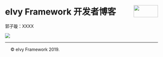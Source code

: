 # <div style="height:40px"><div style="float:left">eIvy Framework 开发者博客</div> <div style="float:right"><img width="80" height="40" src="../../Logo.png"></img></div></div>

郭子璇：XXXX   

<img src="../Photo/Logo.png"/>

---
&emsp; &copy; eIvy Framework 2019.
  